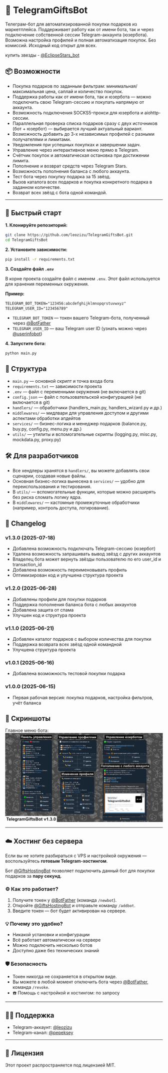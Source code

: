# 🎁 TelegramGiftsBot

Телеграм-бот для автоматизированной покупки подарков из маркетплейса. Поддерживает работу как от имени бота, так и через подключение собственной сессии Telegram-аккаунта (юзербота). Возможна настройка профилей и полная автоматизация покупок. Без комиссий. Исходный код открыт для всех.

купить звезды - [@EclipseStars_bot](https://t.me/EclipseStars_bot?start=401byb)

## 📦 Возможности

- Покупка подарков по заданным фильтрам: минимальная/максимальная цена, саплай и количество покупок.
- Поддержка работы как от имени бота, так и юзербота — можно подключить свою Telegram-сессию и покупать напрямую от аккаунта.
- Возможность подключения SOCKS5-прокси для юзербота и aiohttp-сессии.
- Параллельная проверка списка подарков сразу с двух источников (бот + юзербот) — выбирается лучший актуальный вариант.
- Возможность добавить до 3-х независимых профилей с разными получателями и лимитами.
- Уведомления при успешных покупках и завершении задач.
- Управление через интерактивное меню прямо в Telegram.
- Счётчик покупок и автоматическая остановка при достижении лимита.
- Пополнение и возврат средств через Telegram Stars.
- Возможность пополнения баланса с любого аккаунта.
- Тест бота через покупку подарка за 15 звёзд.
- Вызов каталога всех подарков и покупка конкретного подарка в заданном количестве.
- Возврат всех звёзд с бота одной командой.

---

## 🚀 Быстрый старт

**1. Клонируйте репозиторий:**
   ```bash
   git clone https://github.com/leozizu/TelegramGiftsBot.git
   cd TelegramGiftsBot
   ```

**2. Установите зависимости:**
   ```bash
   pip install -r requirements.txt
   ```

**3. Создайте файл `.env`**

  В корне проекта создайте файл с именем `.env`. Этот файл используется для хранения переменных окружения.

**Пример:**
```env
TELEGRAM_BOT_TOKEN="123456:abcdefghijklmnopqrstuvwxyz"
TELEGRAM_USER_ID="123456789"
```

- `TELEGRAM_BOT_TOKEN` — токен вашего Telegram-бота, полученный через [@BotFather](https://t.me/BotFather)
- `TELEGRAM_USER_ID` — ваш Telegram user ID (узнать можно через [@userinfobot](https://t.me/userinfobot))

**4. Запустите бота:**
   ```bash
   python main.py
   ```

## 📂 Структура

- `main.py` — основной скрипт и точка входа бота
- `requirements.txt` — зависимости проекта
- `.env` — файл с переменными окружения (не включается в git)
- `config.json` — файл с пользовательской конфигурацией (не включается в git)
- `handlers/` — обработчики (handlers_main.py, handlers_wizard.py и др.)
- `middlewares/` — мидлвари для управления доступом и другими аспектами обработки апдейтов
- `services/` — бизнес-логика и менеджер подарков (balance.py, buy.py, config.py, menu.py и др.)
- `utils/` — утилиты и вспомогательные скрипты (logging.py, misc.py, mockdata.py, proxy.py)

## 🛠 Для разработчиков

- Все хендлеры хранятся в `handlers/`, вы можете добавлять свои сценарии, создавая новые файлы.
- Основная бизнес-логика вынесена в `services/` — удобно для переиспользования и тестирования.
- В `utils/` — вспомогательные функции, которые можно расширять без риска сломать логику ядра.
- В `middlewares/` — кастомные промежуточные обработчики (например, контроль доступа, логирование).

## 📝 Changelog

### v1.3.0 (2025-07-18)
- Добавлена возможность подключать Telegram-сессию (юзербот)
- Удалена возможность запрашивать вывод звёзд с других аккаунтов
- Владелец бота может вернуть звёзды пользователю по его user_id и transaction_id
- Добавлена возможность переименовывать профиль
- Оптимизирован код и улучшена структура проекта

### v1.2.0 (2025-06-28)
- Добавлены профили для покупки подарков
- Поддержка пополнения баланса бота с любых аккаунтов
- Добавлена защита от спама
- Улучшен код и структура проекта

### v1.1.0 (2025-06-21)
- Добавлен каталог подарков с выбором количества для покупки
- Поддержка возврата всех звёзд одной командной
- Улучшена структура проекта

### v1.0.1 (2025-06-16)
- Добавлена возможность тестовой покупки подарка

### v1.0.0 (2025-06-15)
- Первая рабочая версия: покупка подарков, настройка фильтров, учёт баланса

## 📸 Скриншоты

Главное меню бота:  
![Интерфейс бота](assets/cover.png)

---

## ☁️ Хостинг без сервера

Если вы не хотите разбираться с VPS и настройкой окружения — воспользуйтесь **готовым Telegram-хостингом**.

Бот [@GiftsHostingBot](https://t.me/GiftsHostingBot) позволяет подключить данный бот для покупки подарков за **пару секунд**.


### ⚙️ Как это работает?

1. Получите токен у [@BotFather](https://t.me/BotFather) (команда `/newbot`).
2. Откройте [@GiftsHostingBot](https://t.me/GiftsHostingBot) и отправьте команду `/addbot`.
3. Введите токен — бот будет активирован на сервере.

### 💡 Почему это удобно?

- Никакой установки и конфигурации
- Всё работает автоматически на сервере
- Можно подключить несколько ботов
- Доступно даже без технических знаний

### 🛡 Безопасность

- Токен никогда не сохраняется в открытом виде.
- Вы можете в любой момент отключить бота через [@BotFather](https://t.me/BotFather), команда `/revoke`.
- ☎️ Помощь с настройкой и хостингом: по запросу

---

## 🧑‍💻 Поддержка

- Telegram-аккаунт: [@leozizu](https://t.me/leozizu)
- Telegram-канал: [@pepeksey](https://t.me/pepeksey)

---

## 📜 Лицензия

Этот проект распространяется под лицензией MIT.
